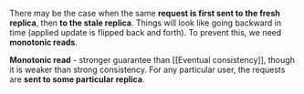 There may be the case when the same **request is first sent to the fresh replica**, then **to the stale replica**. Things will look like going backward in time (applied update is flipped back and forth). To prevent this, we need **monotonic reads**.

**Monotonic read** - stronger guarantee than [[Eventual consistency]], though it is weaker than strong consistency. For any particular user, the requests are **sent to some particular replica**.
